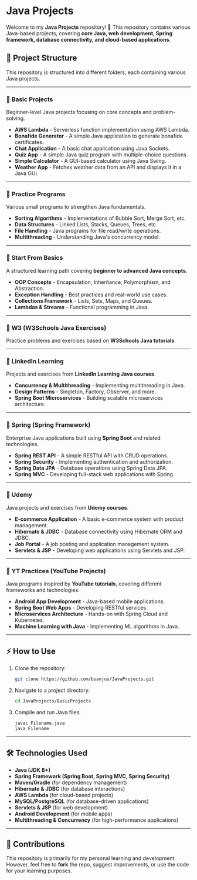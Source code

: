 # Java Projects

Welcome to my **Java Projects** repository! 🚀 This repository contains various Java-based projects, covering **core Java, web development, Spring framework, database connectivity, and cloud-based applications**.

## 📂 Project Structure

This repository is structured into different folders, each containing various Java projects.

---

### 🔹 **Basic Projects**
Beginner-level Java projects focusing on core concepts and problem-solving.
- **AWS Lambda** - Serverless function implementation using AWS Lambda.
- **Bonafide Generator** - A simple Java application to generate bonafide certificates.
- **Chat Application** - A basic chat application using Java Sockets.
- **Quiz App** - A simple Java quiz program with multiple-choice questions.
- **Simple Calculator** - A GUI-based calculator using Java Swing.
- **Weather App** - Fetches weather data from an API and displays it in a Java GUI.

---

### 🔹 **Practice Programs**
Various small programs to strengthen Java fundamentals.
- **Sorting Algorithms** - Implementations of Bubble Sort, Merge Sort, etc.
- **Data Structures** - Linked Lists, Stacks, Queues, Trees, etc.
- **File Handling** - Java programs for file read/write operations.
- **Multithreading** - Understanding Java's concurrency model.

---

### 🔹 **Start From Basics**
A structured learning path covering **beginner to advanced Java concepts**.
- **OOP Concepts** - Encapsulation, Inheritance, Polymorphism, and Abstraction.
- **Exception Handling** - Best practices and real-world use cases.
- **Collections Framework** - Lists, Sets, Maps, and Queues.
- **Lambdas & Streams** - Functional programming in Java.

---

### 🔹 **W3 (W3Schools Java Exercises)**
Practice problems and exercises based on **W3Schools Java tutorials**.

---

### 🔹 **LinkedIn Learning**
Projects and exercises from **LinkedIn Learning Java courses**.
- **Concurrency & Multithreading** - Implementing multithreading in Java.
- **Design Patterns** - Singleton, Factory, Observer, and more.
- **Spring Boot Microservices** - Building scalable microservices architecture.

---

### 🔹 **Spring (Spring Framework)**
Enterprise Java applications built using **Spring Boot** and related technologies.
- **Spring REST API** - A simple RESTful API with CRUD operations.
- **Spring Security** - Implementing authentication and authorization.
- **Spring Data JPA** - Database operations using Spring Data JPA.
- **Spring MVC** - Developing full-stack web applications with Spring.

---

### 🔹 **Udemy**
Java projects and exercises from **Udemy courses**.
- **E-commerce Application** - A basic e-commerce system with product management.
- **Hibernate & JDBC** - Database connectivity using Hibernate ORM and JDBC.
- **Job Portal** - A job posting and application management system.
- **Servlets & JSP** - Developing web applications using Servlets and JSP.

---

### 🔹 **YT Practices (YouTube Projects)**
Java programs inspired by **YouTube tutorials**, covering different frameworks and technologies.
- **Android App Development** - Java-based mobile applications.
- **Spring Boot Web Apps** - Developing RESTful services.
- **Microservices Architecture** - Hands-on with Spring Cloud and Kubernetes.
- **Machine Learning with Java** - Implementing ML algorithms in Java.

---

## ⚡ How to Use

1. Clone the repository:
   ```sh
   git clone https://github.com/bsanjuu/JavaProjects.git
   ```
2. Navigate to a project directory:
   ```sh
   cd JavaProjects/BasicProjects
   ```
3. Compile and run Java files:
   ```sh
   javac Filename.java
   java Filename
   ```

---

## 🛠 Technologies Used

- **Java (JDK 8+)**
- **Spring Framework (Spring Boot, Spring MVC, Spring Security)**
- **Maven/Gradle** (for dependency management)
- **Hibernate & JDBC** (for database interactions)
- **AWS Lambda** (for cloud-based projects)
- **MySQL/PostgreSQL** (for database-driven applications)
- **Servlets & JSP** (for web development)
- **Android Development** (for mobile apps)
- **Multithreading & Concurrency** (for high-performance applications)

---

## 📌 Contributions

This repository is primarily for my personal learning and development. However, feel free to **fork** the repo, suggest improvements, or use the code for your learning purposes.
